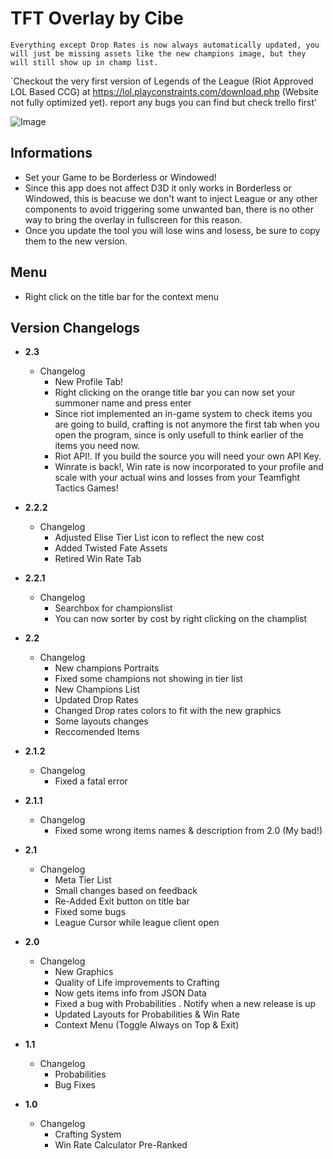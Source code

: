 # TFT Overlay by Cibe

`Everything except Drop Rates is now always automatically updated, you will just be missing assets like the new champions image, but they will still show up in champ list.`

`Checkout the very first version of Legends of the League (Riot Approved LOL Based CCG) at https://lol.playconstraints.com/download.php (Website not fully optimized yet). report any bugs you can find but check trello first'

![Image](https://i.redd.it/vyhdcp8m2k831.png)

## Informations
- Set your Game to be Borderless or Windowed!
- Since this app does not affect D3D it only works in Borderless or Windowed, this is beacuse we don't want to inject League or any other components to avoid triggering some unwanted ban, there is no other way to bring the overlay in fullscreen for this reason.
- Once you update the tool you will lose wins and losess, be sure to copy them to the new version.

## Menu
- Right click on the title bar for the context menu

## Version Changelogs
- **2.3**
  - Changelog  
    - New Profile Tab!
	- Right clicking on the orange title bar you can now set your summoner name and press enter
	- Since riot implemented an in-game system to check items you are going to build, crafting is not anymore the first tab when you open the program, since is only usefull to think earlier of the items you need now.
    - Riot API!. If you build the source you will need your own API Key.
	- Winrate is back!, Win rate is now incorporated to your profile and scale with your actual wins and losses from your Teamfight Tactics Games!

- **2.2.2**
  - Changelog  
    - Adjusted Elise Tier List icon to reflect the new cost
	- Added Twisted Fate Assets
	- Retired Win Rate Tab
	
- **2.2.1**
  - Changelog  
    - Searchbox for championslist
	- You can now sorter by cost by right clicking on the champlist

	

- **2.2**
  - Changelog  
    - New champions Portraits
	- Fixed some champions not showing in tier list
	- New Champions List
	- Updated Drop Rates
	- Changed Drop rates colors to fit with the new graphics
	- Some layouts changes
	- Reccomended Items
	
- **2.1.2**
  - Changelog  
    - Fixed a fatal error

- **2.1.1**
  - Changelog  
    - Fixed some wrong items names & description from 2.0 (My bad!)

- **2.1**
  - Changelog  
    - Meta Tier List
	- Small changes based on feedback
	- Re-Added Exit button on title bar
    - Fixed some bugs
	- League Cursor while league client open

- **2.0**
  - Changelog  
    - New Graphics
    - Quality of Life improvements to Crafting
    - Now gets items info from JSON Data
	- Fixed a bug with Probabilities
	. Notify when a new release is up
	- Updated Layouts for Probabilities & Win Rate
	- Context Menu (Toggle Always on Top & Exit)

- **1.1**
  - Changelog  
    - Probabilities
    - Bug Fixes

- **1.0**
  - Changelog  
    - Crafting System
    - Win Rate Calculator Pre-Ranked
